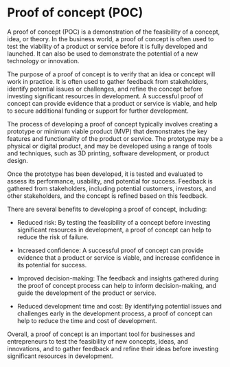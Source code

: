 # Proof of concept (POC) 

A proof of concept (POC) is a demonstration of the feasibility of a concept, idea, or theory. In the business world, a proof of concept is often used to test the viability of a product or service before it is fully developed and launched. It can also be used to demonstrate the potential of a new technology or innovation.

The purpose of a proof of concept is to verify that an idea or concept will work in practice. It is often used to gather feedback from stakeholders, identify potential issues or challenges, and refine the concept before investing significant resources in development. A successful proof of concept can provide evidence that a product or service is viable, and help to secure additional funding or support for further development.

The process of developing a proof of concept typically involves creating a prototype or minimum viable product (MVP) that demonstrates the key features and functionality of the product or service. The prototype may be a physical or digital product, and may be developed using a range of tools and techniques, such as 3D printing, software development, or product design.

Once the prototype has been developed, it is tested and evaluated to assess its performance, usability, and potential for success. Feedback is gathered from stakeholders, including potential customers, investors, and other stakeholders, and the concept is refined based on this feedback.

There are several benefits to developing a proof of concept, including:

* Reduced risk: By testing the feasibility of a concept before investing significant resources in development, a proof of concept can help to reduce the risk of failure.

* Increased confidence: A successful proof of concept can provide evidence that a product or service is viable, and increase confidence in its potential for success.

* Improved decision-making: The feedback and insights gathered during the proof of concept process can help to inform decision-making, and guide the development of the product or service.

* Reduced development time and cost: By identifying potential issues and challenges early in the development process, a proof of concept can help to reduce the time and cost of development.

Overall, a proof of concept is an important tool for businesses and entrepreneurs to test the feasibility of new concepts, ideas, and innovations, and to gather feedback and refine their ideas before investing significant resources in development.